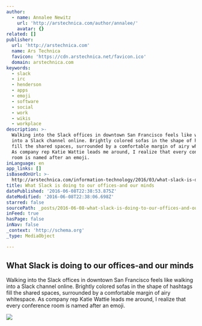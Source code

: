 ```yaml
---
author:
  - name: Annalee Newitz
    url: 'http://arstechnica.com/author/annalee/'
    avatar: {}
related: []
publisher:
  url: 'http://arstechnica.com'
  name: Ars Technica
  favicon: 'https://cdn.arstechnica.net/favicon.ico'
  domain: arstechnica.com
keywords:
  - slack
  - irc
  - henderson
  - apps
  - emoji
  - software
  - social
  - work
  - wikis
  - workplace
description: >-
  Walking into the Slack offices in downtown San Francisco feels like walking
  into a Slack channel online. Brightly colored sofas in the shape of hashtags
  fill the shared spaces, surrounded by a comfortable margin of airy whitespace.
  As company rep Katie Wattie leads me around, I realize that every conference
  room is named after an emoji.
inLanguage: en
app_links: []
isBasedOnUrl: >-
  http://arstechnica.com/information-technology/2016/03/what-slack-is-doing-to-our-offices-and-our-minds/
title: What Slack is doing to our offices-and our minds
datePublished: '2016-06-08T22:38:53.875Z'
dateModified: '2016-06-08T22:38:06.698Z'
starred: false
sourcePath: _posts/2016-06-08-what-slack-is-doing-to-our-offices-and-our-minds.md
inFeed: true
hasPage: false
inNav: false
_context: 'http://schema.org'
_type: MediaObject

---
```

<article style=""><h1>What Slack is doing to our offices-and our minds</h1><p>Walking into the Slack offices in downtown San Francisco feels like walking into a Slack channel online. Brightly colored sofas in the shape of hashtags fill the shared spaces, surrounded by a comfortable margin of airy whitespace. As company rep Katie Wattie leads me around, I realize that every conference room is named after an emoji.</p><img src="http://cdn.arstechnica.net/wp-content/uploads/2016/03/SlackOffice1-640x427.jpg" /></article>